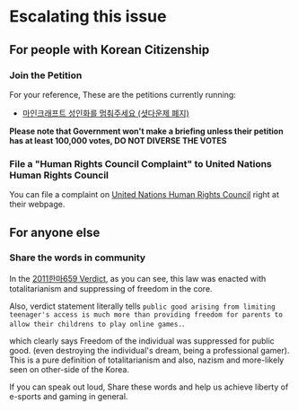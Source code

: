 # Escalating this issue

## For people with Korean Citizenship
### Join the Petition
For your reference, These are the petitions currently running:  
  
* [마인크래프트 성인화를 멈춰주세요 (셧다운제 폐지)](https://www1.president.go.kr/petitions/Temp/erMjQ7)

**Please note that Government won't make a briefing unless their petition has at least 100,000 votes, DO NOT DIVERSE THE VOTES**

### File a "Human Rights Council Complaint" to United Nations Human Rights Council

You can file a complaint on [United Nations Human Rights Council](https://www.ohchr.org/EN/HRBodies/HRC/ComplaintProcedure/Pages/HRCComplaintProcedureIndex.aspx) right at their webpage.  

## For anyone else

### Share the words in community
In the [2011한마659 Verdict](../legal/2011한마659.md), as you can see, this law was enacted with totalitarianism and suppressing of freedom in the core.  

Also, verdict statement literally tells  `public good arising from limiting teenager's access is much more than providing freedom for parents to allow their childrens to play online games.`.  

which clearly says Freedom of the individual was suppressed for public good. (even destroying the individual's dream, being a professional gamer). This is a pure definition of totalitarianism and also, nazism and more-likely seen on other-side of the Korea.    
  
If you can speak out loud, Share these words and help us achieve liberty of e-sports and gaming in general.  
